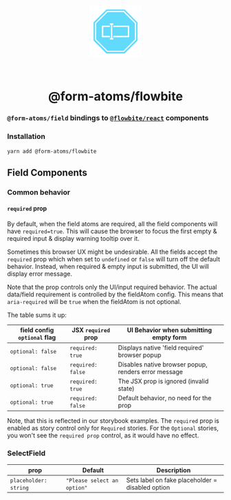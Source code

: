 <div align="center">
  <img width="120" style="margin: 32px" src="../../form-atoms-field.svg">
  <h1>@form-atoms/flowbite</h1>
</div>

### `@form-atoms/field` bindings to [`@flowbite/react`](https://flowbite-react.com/forms) components

### Installation

```
yarn add @form-atoms/flowbite
```

## Field Components

### Common behavior

#### `required` prop

By default, when the field atoms are required, all the field components will have `required=true`. This will cause the browser to focus
the first empty & required input & display warning tooltip over it.

Sometimes this browser UX might be undesirable. All the fields accept
the `required` prop which when set to `undefined` or `false` will turn off the default behavior. Instead, when required & empty input is submitted,
the UI will display error message.

Note that the prop controls only the UI/input required behavior. The actual data/field requirement is controlled by the
fieldAtom config. This means that `aria-required` will be `true` when the fieldAtom is not optional.

The table sums it up:

| field config `optional` flag | JSX `required` prop | UI Behavior when submitting empty form               |
| ---------------------------- | ------------------- | ---------------------------------------------------- |
| `optional: false`            | `required: true`    | Displays native 'field required' browser popup       |
| `optional: false`            | `required: false`   | Disables native browser popup, renders error message |
| `optional: true`             | `required: true`    | The JSX prop is ignored (invalid state)              |
| `optional: true`             | `required: false`   | Default behavior, no need for the prop               |

Note, that this is reflected in our storybook examples. The `required` prop is enabled as story control only for `Required` stories.
For the `Optional` stories, you won't see the `required prop` control, as it would have no effect.

### SelectField

| prop                  | Default                     | Description                                      |
| --------------------- | --------------------------- | ------------------------------------------------ |
| `placeholder: string` | `"Please select an option"` | Sets label on fake placeholder = disabled option |
